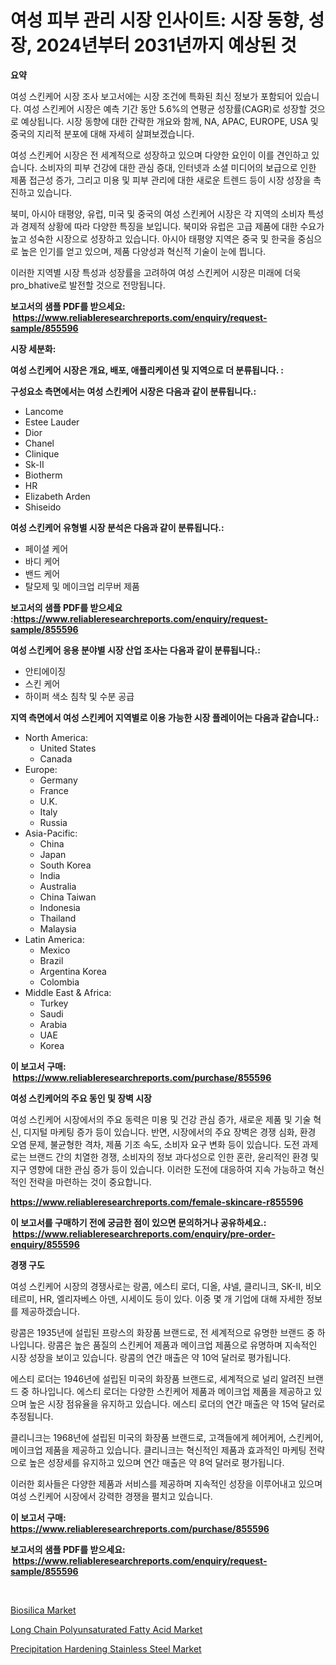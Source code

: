 <p><h1>여성 피부 관리 시장 인사이트: 시장 동향, 성장, 2024년부터 2031년까지 예상된 것</h1></p><p><strong>요약</strong></p>
<p><p>여성 스킨케어 시장 조사 보고서에는 시장 조건에 특화된 최신 정보가 포함되어 있습니다. 여성 스킨케어 시장은 예측 기간 동안 5.6%의 연평균 성장률(CAGR)로 성장할 것으로 예상됩니다. 시장 동향에 대한 간략한 개요와 함께, NA, APAC, EUROPE, USA 및 중국의 지리적 분포에 대해 자세히 살펴보겠습니다.</p><p>여성 스킨케어 시장은 전 세계적으로 성장하고 있으며 다양한 요인이 이를 견인하고 있습니다. 소비자의 피부 건강에 대한 관심 증대, 인터넷과 소셜 미디어의 보급으로 인한 제품 접근성 증가, 그리고 미용 및 피부 관리에 대한 새로운 트렌드 등이 시장 성장을 촉진하고 있습니다.</p><p>북미, 아시아 태평양, 유럽, 미국 및 중국의 여성 스킨케어 시장은 각 지역의 소비자 특성과 경제적 상황에 따라 다양한 특징을 보입니다. 북미와 유럽은 고급 제품에 대한 수요가 높고 성숙한 시장으로 성장하고 있습니다. 아시아 태평양 지역은 중국 및 한국을 중심으로 높은 인기를 얻고 있으며, 제품 다양성과 혁신적 기술이 눈에 띕니다.</p><p>이러한 지역별 시장 특성과 성장률을 고려하여 여성 스킨케어 시장은 미래에 더욱 pro_bhative로 발전할 것으로 전망됩니다.</p></p>
<p><strong>보고서의 샘플 PDF를 받으세요: &nbsp;<a href="https://www.reliableresearchreports.com/enquiry/request-sample/855596">https://www.reliableresearchreports.com/enquiry/request-sample/855596</a></strong></p>
<p><strong>시장 세분화:</strong></p>
<p><strong> 여성 스킨케어 시장은 개요, 배포, 애플리케이션 및 지역으로 더 분류됩니다. :</strong></p>
<p><strong>구성요소 측면에서는 여성 스킨케어 시장은 다음과 같이 분류됩니다.:</strong></p>
<p><ul><li>Lancome</li><li>Estee Lauder</li><li>Dior</li><li>Chanel</li><li>Clinique</li><li>Sk-II</li><li>Biotherm</li><li>HR</li><li>Elizabeth Arden</li><li>Shiseido</li></ul></p>
<p><strong> 여성 스킨케어 유형별 시장 분석은 다음과 같이 분류됩니다.:</strong></p>
<p><ul><li>페이셜 케어</li><li>바디 케어</li><li>밴드 케어</li><li>탈모제 및 메이크업 리무버 제품</li></ul></p>
<p><strong>보고서의 샘플 PDF를 받으세요 :<a href="https://www.reliableresearchreports.com/enquiry/request-sample/855596">https://www.reliableresearchreports.com/enquiry/request-sample/855596</a></strong></p>
<p><strong> 여성 스킨케어 응용 분야별 시장 산업 조사는 다음과 같이 분류됩니다.:</strong></p>
<p><ul><li>안티에이징</li><li>스킨 케어</li><li>하이퍼 색소 침착 및 수분 공급</li></ul></p>
<p><strong>지역 측면에서 여성 스킨케어 지역별로 이용 가능한 시장 플레이어는 다음과 같습니다.:</strong></p>
<p><ul>
    <li>
        North America:
        <ul>
            <li>United States</li>
            <li>Canada</li>
        </ul>
    </li>
    <li>
        Europe:
        <ul>
            <li>Germany</li>
            <li>France</li>
            <li>U.K.</li>
            <li>Italy</li>
            <li>Russia</li>
        </ul>
    </li>
    <li>
        Asia-Pacific:
        <ul>
            <li>China</li>
            <li>Japan</li>
            <li>South Korea</li>
            <li>India</li>
            <li>Australia</li>
            <li>China Taiwan</li>
            <li>Indonesia</li>
            <li>Thailand</li>
            <li>Malaysia</li>
        </ul>
    </li>
    <li>
        Latin America:
        <ul>
            <li>Mexico</li>
            <li>Brazil</li>
            <li>Argentina Korea</li>
            <li>Colombia</li>
        </ul>
    </li>
    <li>
        Middle East & Africa:
        <ul>
            <li>Turkey</li>
            <li>Saudi</li>
            <li>Arabia</li>
            <li>UAE</li>
            <li>Korea</li>
        </ul>
    </li>
    </ul></p>
<p><strong>이 보고서 구매: &nbsp;<a href="https://www.reliableresearchreports.com/purchase/855596">https://www.reliableresearchreports.com/purchase/855596</a></strong></p>
<p><strong>여성 스킨케어의 주요 동인 및 장벽 시장</strong></p>
<p><p>여성 스킨케어 시장에서의 주요 동력은 미용 및 건강 관심 증가, 새로운 제품 및 기술 혁신, 디지털 마케팅 증가 등이 있습니다. 반면, 시장에서의 주요 장벽은 경쟁 심화, 환경 오염 문제, 불균형한 격차, 제품 기조 속도, 소비자 요구 변화 등이 있습니다. 도전 과제로는 브랜드 간의 치열한 경쟁, 소비자의 정보 과다성으로 인한 혼란, 윤리적인 환경 및 지구 영향에 대한 관심 증가 등이 있습니다. 이러한 도전에 대응하여 지속 가능하고 혁신적인 전략을 마련하는 것이 중요합니다.</p></p>
<p><strong><a href="https://www.reliableresearchreports.com/female-skincare-r855596">https://www.reliableresearchreports.com/female-skincare-r855596</a></strong></p>
<p><strong>이 보고서를 구매하기 전에 궁금한 점이 있으면 문의하거나 공유하세요.: &nbsp;<a href="https://www.reliableresearchreports.com/enquiry/pre-order-enquiry/855596">https://www.reliableresearchreports.com/enquiry/pre-order-enquiry/855596</a></strong></p>
<p><strong>경쟁 구도</strong></p>
<p><p>여성 스킨케어 시장의 경쟁사로는 랑콤, 에스티 로더, 디올, 샤넬, 클리니크, SK-II, 비오테르미, HR, 엘리자베스 아덴, 시세이도 등이 있다. 이중 몇 개 기업에 대해 자세한 정보를 제공하겠습니다.</p><p>랑콤은 1935년에 설립된 프랑스의 화장품 브랜드로, 전 세계적으로 유명한 브랜드 중 하나입니다. 랑콤은 높은 품질의 스킨케어 제품과 메이크업 제품으로 유명하며 지속적인 시장 성장을 보이고 있습니다. 랑콤의 연간 매출은 약 10억 달러로 평가됩니다.</p><p>에스티 로더는 1946년에 설립된 미국의 화장품 브랜드로, 세계적으로 널리 알려진 브랜드 중 하나입니다. 에스티 로더는 다양한 스킨케어 제품과 메이크업 제품을 제공하고 있으며 높은 시장 점유율을 유지하고 있습니다. 에스티 로더의 연간 매출은 약 15억 달러로 추정됩니다.</p><p>클리니크는 1968년에 설립된 미국의 화장품 브랜드로, 고객들에게 헤어케어, 스킨케어, 메이크업 제품을 제공하고 있습니다. 클리니크는 혁신적인 제품과 효과적인 마케팅 전략으로 높은 성장세를 유지하고 있으며 연간 매출은 약 8억 달러로 평가됩니다.</p><p>이러한 회사들은 다양한 제품과 서비스를 제공하며 지속적인 성장을 이루어내고 있으며 여성 스킨케어 시장에서 강력한 경쟁을 펼치고 있습니다.</p></p>
<p><strong>이 보고서 구매: &nbsp; <a href="https://www.reliableresearchreports.com/purchase/855596">https://www.reliableresearchreports.com/purchase/855596</a></strong></p>
<p><strong>보고서의 샘플 PDF를 받으세요: &nbsp;<a href="https://www.reliableresearchreports.com/enquiry/request-sample/855596">https://www.reliableresearchreports.com/enquiry/request-sample/855596</a></strong><strong></strong></p>
<p>&nbsp;</p>
<p><p><a href="https://forested-sushi-9b0.notion.site/Biosilica-Market-Size-Evaluating-its-Market-Trends-Growth-and-Projections-2024-2031-b7af6a95dc2a4ea5b2a8566cc371c4fc">Biosilica Market</a></p><p><a href="https://summer-dogwood-3e9.notion.site/Insights-into-Long-Chain-Polyunsaturated-Fatty-Acid-Market-Size-Analysing-Market-Share-Trends-and-d00a03f4cf994b92b1612f124ba6f52d">Long Chain Polyunsaturated Fatty Acid Market</a></p><p><a href="https://lydian-appliance-61d.notion.site/Precipitation-Hardening-Stainless-Steel-Market-Provides-a-Comprehensive-Analysis-Including-a-Macro-O-912d8498eb894da497104498c75bee7c">Precipitation Hardening Stainless Steel Market</a></p></p>